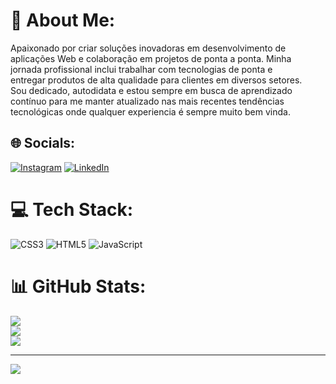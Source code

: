# 💫 About Me:
Apaixonado por criar soluções inovadoras em desenvolvimento de <br>aplicações Web e colaboração em projetos de ponta a ponta. Minha <br>jornada profissional inclui trabalhar com tecnologias de ponta e <br>entregar produtos de alta qualidade para clientes em diversos setores.<br>Sou dedicado, autodidata e estou sempre em busca de aprendizado<br>contínuo para me manter atualizado nas mais recentes tendências<br>tecnológicas onde qualquer experiencia é sempre muito bem vinda.


## 🌐 Socials:
[![Instagram](https://img.shields.io/badge/Instagram-%23E4405F.svg?logo=Instagram&logoColor=white)](https://instagram.com/https://www.instagram.com/wilsonxmf/) [![LinkedIn](https://img.shields.io/badge/LinkedIn-%230077B5.svg?logo=linkedin&logoColor=white)](https://linkedin.com/in/https://www.linkedin.com/in/wilson--xavier/) 

# 💻 Tech Stack:
![CSS3](https://img.shields.io/badge/css3-%231572B6.svg?style=flat&logo=css3&logoColor=white) ![HTML5](https://img.shields.io/badge/html5-%23E34F26.svg?style=flat&logo=html5&logoColor=white) ![JavaScript](https://img.shields.io/badge/javascript-%23323330.svg?style=flat&logo=javascript&logoColor=%23F7DF1E)
# 📊 GitHub Stats:
![](https://github-readme-stats.vercel.app/api?username=WilsonXMF&theme=dracula&hide_border=false&include_all_commits=false&count_private=false)<br/>
![](https://github-readme-streak-stats.herokuapp.com/?user=WilsonXMF&theme=dracula&hide_border=false)<br/>
![](https://github-readme-stats.vercel.app/api/top-langs/?username=WilsonXMF&theme=dracula&hide_border=false&include_all_commits=false&count_private=false&layout=compact)

---
[![](https://visitcount.itsvg.in/api?id=WilsonXMF&icon=0&color=0)](https://visitcount.itsvg.in)

<!-- Proudly created with GPRM ( https://gprm.itsvg.in ) -->